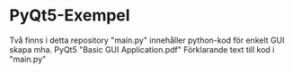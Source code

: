 # PyQt5-Exempel
Två finns i detta repository
"main.py" innehåller python-kod för enkelt GUI skapa mha. PyQt5
"Basic GUI Application.pdf" Förklarande text till kod i "main.py"
